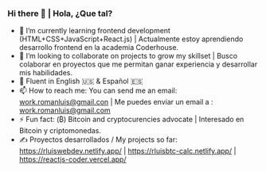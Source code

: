 ### Hi there 👋 | Hola, ¿Que tal? 

- 🌱 I’m currently learning frontend development (HTML+CSS+JavaScript+React.js) | Actualmente estoy aprendiendo desarrollo frontend en la academia Coderhouse. 
- 💪 I’m looking to collaborate on projects to grow my skillset | Busco colaborar en proyectos que me permitan ganar experiencia y desarrollar mis habilidades. 
- 💬 Fluent in English :us: & Español  :es:
- 📫 How to reach me: You can send me an email: work.romanluis@gmail.con | Me puedes enviar un email a : work.romanluis@gmail.com 
- ⚡ Fun fact: (₿) Bitcoin and cryptocurencies advocate | Interesado en Bitcoin y criptomonedas. 
- :writing_hand: Proyectos desarrollados / My projects so far: https://rluiswebdev.netlify.app/ | https://rluisbtc-calc.netlify.app/ | https://reactjs-coder.vercel.app/


